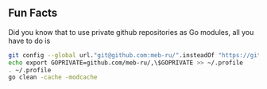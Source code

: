 ## Fun Facts

Did you know that to use private github repositories as Go modules, all you have to do is
```sh
git config --global url."git@github.com:meb-ru/".insteadOf "https://github.com/meb-ru/"
echo export GOPRIVATE=github.com/meb-ru/,\$GOPRIVATE >> ~/.profile
. ~/.profile
go clean -cache -modcache
```
